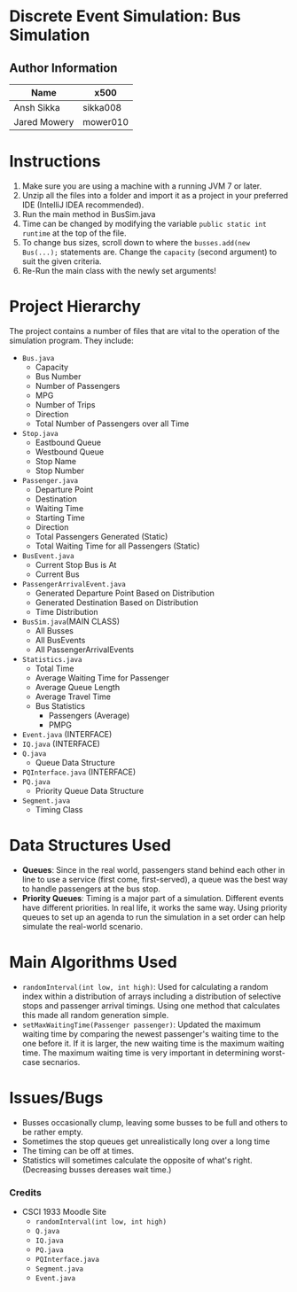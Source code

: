 # Discrete Event Simulation: Bus Simulation

## Author Information
|Name | x500|
|--|--|
|Ansh Sikka| sikka008  |
|Jared Mowery|mower010 |






# Instructions

 1. Make sure you are using a machine with a running JVM 7 or later.
 2. Unzip all the files into a folder and import it as a project in your preferred IDE (IntelliJ IDEA recommended).
 3. Run the main method in BusSim.java
 4. Time can be changed by modifying the variable `public static int runtime` at the top of the file.
 5. To change bus sizes, scroll down to where the `busses.add(new Bus(...);` statements are. Change the `capacity` (second argument) to suit the given criteria. 
 6. Re-Run the main class with the newly set arguments!

# Project Hierarchy

The project contains a number of files that are vital to the operation of the simulation program. They include: 

 - `Bus.java`
	 - Capacity
	 - Bus Number
	 - Number of Passengers
	 - MPG
	 - Number of Trips
	 - Direction
	 - Total Number of Passengers over all Time
 - `Stop.java`
	 - Eastbound Queue
	 - Westbound Queue
	 - Stop Name
	 - Stop Number
 - `Passenger.java`
	 - Departure Point
	 - Destination
	 - Waiting Time
	 - Starting Time
	 - Direction
	 - Total Passengers Generated (Static)
	 - Total Waiting Time for all Passengers (Static)
 - `BusEvent.java`
	 - Current Stop Bus is At
	 - Current Bus
 - `PassengerArrivalEvent.java`
	 - Generated Departure Point Based on Distribution
	 - Generated Destination Based on Distribution
	 - Time Distribution 
 - `BusSim.java`(MAIN CLASS)
	 - All Busses
	 - All BusEvents
	 - All PassengerArrivalEvents
 - `Statistics.java`
	 - Total Time
	 - Average Waiting Time for Passenger
	 - Average Queue Length
	 - Average Travel Time
	 - Bus Statistics
		 - Passengers (Average)
		 - PMPG
 - `Event.java` (INTERFACE)
 - `IQ.java` (INTERFACE)
 - `Q.java` 
	 - Queue Data Structure
 - `PQInterface.java` (INTERFACE)
 - `PQ.java`
	 - Priority Queue Data Structure
 - `Segment.java`
	 - Timing Class

# Data Structures Used

 - **Queues**: Since in the real world, passengers stand behind each other in line to use a service (first come, first-served), a queue was the best way to handle passengers at the bus stop. 
 - **Priority Queues**: Timing is a major part of a simulation. Different events have different priorities. In real life, it works the same way. Using priority queues to set up an agenda to run the simulation in a set order can help simulate the real-world scenario.

# Main Algorithms Used

 - `randomInterval(int low, int high)`: Used for calculating a random index within a distribution of arrays including a distribution of selective stops and passenger arrival timings. Using one method that calculates this made all random generation simple.
 - `setMaxWaitingTime(Passenger passenger)`: Updated the maximum waiting time by comparing the newest passenger's waiting time to the one before it. If it is larger, the new waiting time is the maximum waiting time. The maximum waiting time is very important in determining worst-case secnarios. 


# Issues/Bugs

 - Busses occasionally clump, leaving some busses to be full and others to be rather empty.
 - Sometimes the stop queues get unrealistically long over a long time
 - The timing can be off at times.
 - Statistics will sometimes calculate the opposite of what's right. (Decreasing busses dereases wait time.) 







### Credits

 - CSCI 1933 Moodle Site
	 - `randomInterval(int low, int high)`
	 - `Q.java`
	 - `IQ.java`
	 - `PQ.java`
	 - `PQInterface.java`
	 - `Segment.java`
	 - `Event.java`
